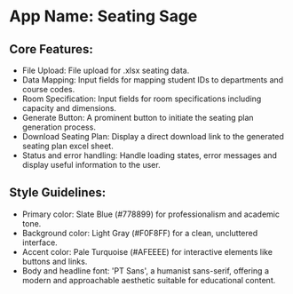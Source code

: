 # **App Name**: Seating Sage

## Core Features:

- File Upload: File upload for .xlsx seating data.
- Data Mapping: Input fields for mapping student IDs to departments and course codes.
- Room Specification: Input fields for room specifications including capacity and dimensions.
- Generate Button: A prominent button to initiate the seating plan generation process.
- Download Seating Plan: Display a direct download link to the generated seating plan excel sheet.
- Status and error handling: Handle loading states, error messages and display useful information to the user.

## Style Guidelines:

- Primary color: Slate Blue (#778899) for professionalism and academic tone.
- Background color: Light Gray (#F0F8FF) for a clean, uncluttered interface.
- Accent color: Pale Turquoise (#AFEEEE) for interactive elements like buttons and links.
- Body and headline font: 'PT Sans', a humanist sans-serif, offering a modern and approachable aesthetic suitable for educational content.